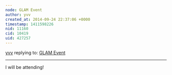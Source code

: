 ```yaml
---
node: GLAM Event
author: yvv
created_at: 2014-09-24 22:37:06 +0000
timestamp: 1411598226
nid: 11160
cid: 10419
uid: 427257
---
```




[yvv](../profile/yvv) replying to: [GLAM Event](../notes/yvv/09-18-2014/glam-event)

----
I will be attending!